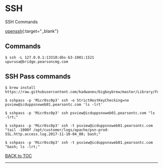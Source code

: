 # SSH

SSH Commands

[openssh](https://www.openssh.com/manual.html){:target="_blank"}


## Commands

	$ ssh -L 127.0.0.1:13310:dbs-b3-1001:1521 upurusa@bridge.pearsoncmg.com

## SSH Pass commands

	$ brew install https://raw.githubusercontent.com/kadwanev/bigboybrew/master/Library/Formula/sshpass.rb

	$ sshpass -p 'Micr0sc0p3' ssh -o StrictHostKeyChecking=no psview@icduppsnxweb01.pearsontc.com 'ls -lrt'

	$ sshpass -p 'Micr0sc0p3' ssh psview@icduppsnxweb01.pearsontc.com "ls -lrt;"

	$ sshpass -p 'Micr0sc0p3' ssh -t psview@icduppsnxweb01.pearsontc.com "tail -1000f /opt/customer/logs/apache/psn-prod-SSL.http.access.log.2017-11-10-04_00; bash;"

	$ sshpass -p 'Micr0sc0p3' ssh -t psview@icduppsnxweb01.pearsontc.com "bash; ls -lrt;"

	
	

[BACK to TOC](./../README.md)

----------